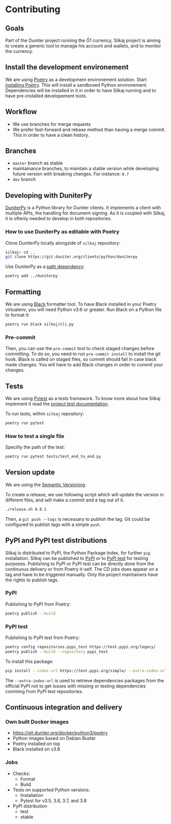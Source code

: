 # Contributing

## Goals
Part of the Duniter project running the Ğ1 currency, Silkaj project is aiming to create a generic tool to manage his account and wallets, and to monitor the currency.

## Install the development environement
We are using [Poetry](https://poetry.eustace.io/) as a development environement solution. Start [installing Poetry](install_poetry.md).
This will install a sandboxed Python environement.
Dependencies will be installed in it in order to have Silkaj running and to have pre-installed developement tools.

## Workflow
- We use branches for merge requests
- We prefer fast-forward and rebase method than having a merge commit. This in order to have a clean history.

## Branches
- `master` branch as stable
- maintainance branches, to maintain a stable version while developing future version with breaking changes. For instance: `0.7`
- `dev` branch

## Developing with DuniterPy
[DuniterPy](https://git.duniter.org/clients/python/duniterpy) is a Python library for Duniter clients.
It implements a client with multiple APIs, the handling for document signing.
As it is coupled with Silkaj, it is oftenly needed to develop in both repositories.

### How to use DuniterPy as editable with Poetry
Clone DuniterPy locally alongside of `silkaj` repository:

```bash
silkaj> cd ..
git clone https://git.duniter.org/clients/python/duniterpy
```

Use DuniterPy as a [path dependency](https://poetry.eustace.io/docs/versions/#path-dependencies):
```bash
poetry add ../duniterpy
```

## Formatting
We are using [Black](https://github.com/python/black) formatter tool.
To have Black installed in your Poetry virtualenv, you will need Python v3.6 or greater.
Run Black on a Python file to format it:
```bash
poetry run black silkaj/cli.py
```

### Pre-commit
Then, you can use the `pre-commit` tool to check staged changes before committing.
To do so, you need to run `pre-commit install` to install the git hook.
Black is called on staged files, so commit should fail in case black made changes.
You will have to add Black changes in order to commit your changes.

## Tests
We are using [Pytest](https://pytest.org) as a tests framework. To know more about how Silkaj implement it read the [project test documentation](test_and_coverage.md).

To run tests, within `silkaj` repository:
```bash
poetry run pytest
```

### How to test a single file
Specifiy the path of the test:
```bash
poetry run pytest tests/test_end_to_end.py
```

## Version update
We are using the [Semantic Versioning](https://semver.org).

To create a release, we use following script which will update the version in different files, and will make a commit and a tag out of it.
```bash
./release.sh 0.8.1
```

Then, a `git push --tags` is necessary to publish the tag. Git could be configured to publish tags with a simple `push`.

## PyPI and PyPI test distributions
Silkaj is distributed to PyPI, the Python Package Index, for further `pip` installation.
Silkaj can be published to [PyPI](https://pypi.org/project/silkaj) or to [PyPI test](https://test.pypi.org/project/silkaj/) for testing purposes.
Publishing to PyPI or PyPI test can be directly done from the continuous delivery or from Poetry it-self.
The CD jobs does appear on a tag and have to be triggered manually.
Only the project maintainers have the rights to publish tags.

### PyPI
Publishing to PyPI from Poetry:
```bash
poetry publish --build
```
### PyPI test
Publishing to PyPI test from Poetry:
```bash
poetry config repositories.pypi_test https://test.pypi.org/legacy/
poetry publish --build --repository pypi_test
```

To install this package:
```bash
pip install --index-url https://test.pypi.org/simple/ --extra-index-url https://pypi.python.org/simple/ silkaj
```

The `--extra-index-url` is used to retrieve dependencies packages from the official PyPI not to get issues with missing or testing dependencies comming from PyPI test repositories.

## Continuous integration and delivery
### Own built Docker images
- https://git.duniter.org/docker/python3/poetry
- Python images based on Debian Buster
- Poetry installed on top
- Black installed on v3.8

### Jobs
- Checks:
  - Format
  - Build
- Tests on supported Python versions:
  - Installation
  - Pytest for v3.5, 3.6, 3.7, and 3.8
- PyPI distribution
  - test
  - stable
